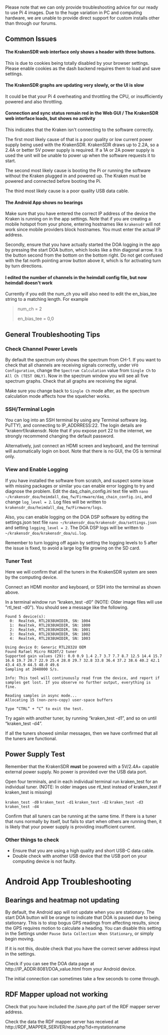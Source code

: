 Please note that we can only provide troubleshooting advice for our ready to use Pi 4 images. Due to the huge variation in PC and computing hardware, we are unable to provide direct support for custom installs other than through our forums.

## Common Issues

#### The KrakenSDR web interface only shows a header with three buttons.
This is due to cookies being totally disabled by your browser settings. Please enable cookies as the dash backend requires them to load and save settings.

#### The KrakenSDR graphs are updating very slowly, or the UI is slow
It could be that your Pi 4 overheating and throttling the CPU, or insufficiently powered and also throttling.

#### Connection and sync status remain red in the Web GUI / The KrakenSDR web interface loads, but shows no activity
This indicates that the Kraken isn't connecting to the software correctly. 

The first most likely cause of that is a poor quality or low current power supply being used with the KrakenSDR. KrakenSDR draws up to 2.2A, so a 2.4A or better 5V power supply is required. If a 1A or 2A power supply is used the unit will be unable to power up when the software requests it to start.

The second most likely cause is booting the Pi or running the software without the Kraken plugged in and powered up. The Kraken must be powered and connected before booting the Pi.

The third most likely cause is a poor quality USB data cable.

#### The Android App shows no bearings
Make sure that you have entered the correct IP address of the device the Kraken is running on in the app settings. Note that if you are creating a mobile hotspot from your phone, entering hostnames like `krakensdr` will not work since mobile providers block hostnames. You must enter the actual IP address.

Secondly, ensure that you have actually started the DOA logging in the app by pressing the start DOA button, which looks like a thin diagonal arrow. It is the button second from the bottom on the bottom right. Do not get confused with the fat north pointing arrow button above it, which is for activating turn by turn directions.

#### I edited the number of channels in the heimdall config file, but now heimdall doesn't work
Currently if you edit the num_ch you will also need to edit the en_bias_tee string to a matching length. For example
> num_ch = 2
>
> en_bias_tee = 0,0

## General Troubleshooting Tips

### Check Channel Power Levels
By default the spectrum only shows the spectrum from CH-1. If you want to check that all channels are receiving signals correctly, under `VFO Configuration`, change the `Spectrum Calculation` value from `Single Ch` to `All Ch (TEST ONLY)`. Now in the spectrum window you will see all five spectrum graphs. Check that all graphs are receiving the signal.

Make sure you change back to `Single Ch` mode after, as the spectrum calculation mode affects how the squelcher works.

### SSH/Terminal Login
You can log into an SSH terminal by using any Terminal software (eg. PuTTY), and connecting to IP_ADDRRESS:22. The login details are "krakenrf/krakensdr. Note that if you expose port 22 to the internet, we strongly recommend changing the default password.

Alternatively, just connect an HDMI screen and keyboard, and the terminal will automatically login on boot. Note that there is no GUI, the OS is terminal only.

### View and Enable Logging
If you have installed the software from scratch, and suspect some issue with missing packages or similar you can enable error logging to try and diagnose the problem. Edit the daq_chain_config.ini text file with `nano ~/krakensdr_doa/heimdall_daq_fw/Firmware/daq_chain_config.ini`, and change `log_level = 2`. Log files will be written to `krakensdr_doa/heimdall_daq_fw/Firmware/logs`.

Also, you can enable logging on the DOA DSP software by editing the settings.json text file `nano ~/krakensdr_doa/krakensdr_doa/settings.json` and setting `logging_level = 2`. The DOA DSP logs will be written to `~/krakensdr_doa/krakensdr_doa/ui.log`.

Remember to turn logging off again by setting the logging levels to 5 after the issue is fixed, to avoid a large log file growing on the SD card.

### Tuner Test
Here we will confirm that all the tuners in the KrakenSDR system are seen by the computing device. 

Connect an HDMI monitor and keyboard, or SSH into the terminal as shown above.

In a terminal window run “kraken_test -d0” (NOTE: Older image files will use "rtl_test -d0"). You should see a message like the following.

```
Found 5 device(s):
  0:  Realtek, RTL2838UHIDIR, SN: 1004
  1:  Realtek, RTL2838UHIDIR, SN: 1000
  2:  Realtek, RTL2838UHIDIR, SN: 1001
  3:  Realtek, RTL2838UHIDIR, SN: 1002
  4:  Realtek, RTL2838UHIDIR, SN: 1003

Using device 0: Generic RTL2832U OEM
Found Rafael Micro R820T/2 tuner
Supported gain values (29): 0.0 0.9 1.4 2.7 3.7 7.7 8.7 12.5 14.4 15.7 16.6 19.7 20.7 22.9 25.4 28.0 29.7 32.8 33.8 36.4 37.2 38.6 40.2 42.1 43.4 43.9 44.5 48.0 49.6
Sampling at 2048000 S/s.

Info: This tool will continuously read from the device, and report if samples get lost. If you observe no further output, everything is fine.

Reading samples in async mode...
Allocating 15 (non-zero-copy) user-space buffers

Type “CTRL” + “C” to exit the test.
```

Try again with another tuner, by running “kraken_test -d1”, and so on until “kraken_test -d4”.

If all the tuners showed similar messages, then we have confirmed that all the tuners are functional.

## Power Supply Test
Remember that the KrakenSDR **must** be powered with a 5V/2.4A+ capable external power supply. No power is provided over the USB data port.

Open four terminals, and in each individual terminal run kraken_test for an individual tuner. (NOTE: In older images use rtl_test instead of kraken_test if kraken_test is missing)

`kraken_test -d0`
`kraken_test -d1`
`kraken_test -d2`
`kraken_test -d3`
`kraken_test -d4`

Confirm that all tuners can be running at the same time. If there is a tuner that runs normally by itself, but fails to start when others are running then, it is likely that your power supply is providing insufficient current.

### Other things to check

* Ensure that you are using a high quality and short USB-C data cable.
* Double check with another USB device that the USB port on your computing device is not faulty.

# Android App Troubleshooting

## Bearings and heatmap not updating
By default, the Android app will not update when you are stationary. The start DOA button will be orange to indicate that DOA is paused due to being stationary. This is to stop bogus GPS readings from affecting results, since the GPS requires motion to calculate a heading. You can disable this setting in the Settings under `Pause Data Collection When Stationary`, or simply begin moving.

If it is not this, double check that you have the correct server address input in the settings.

Check if you can see the DOA data page at http://IP_ADDR:8081/DOA_value.html from your Android device.

The initial connection can sometimes take a few seconds to come through.

## RDF Mapper upload not working
Check that you have included the /save.php part of the RDF mapper server address. 

Check the data the RDF mapper server has received at http://RDF_MAPPER_SERVER/read.php?id=mystationname